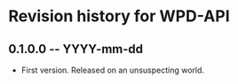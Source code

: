 # Revision history for WPD-API

## 0.1.0.0 -- YYYY-mm-dd

* First version. Released on an unsuspecting world.
